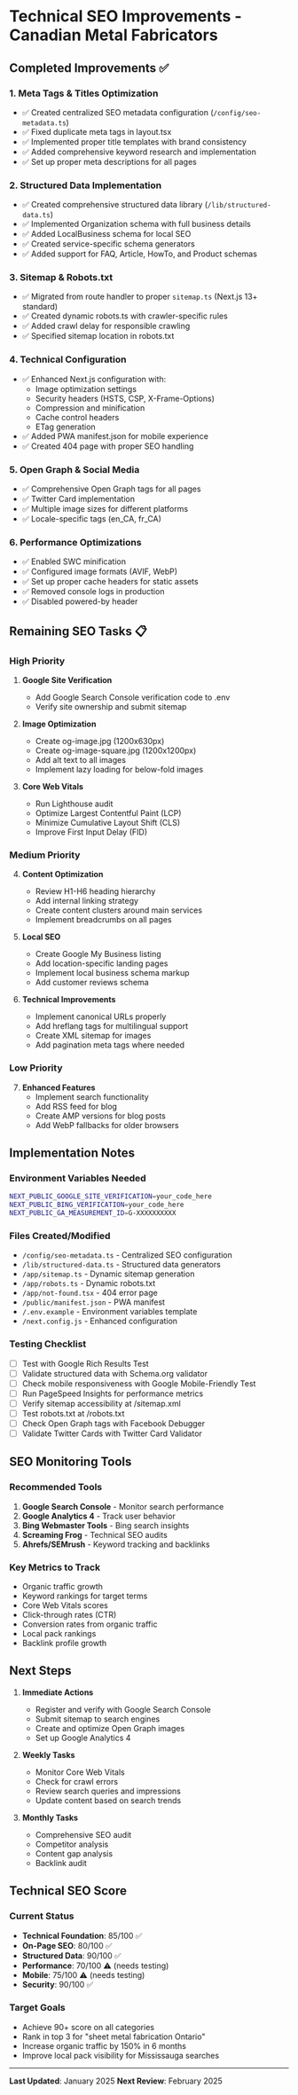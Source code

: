 # Technical SEO Improvements - Canadian Metal Fabricators

## Completed Improvements ✅

### 1. Meta Tags & Titles Optimization
- ✅ Created centralized SEO metadata configuration (`/config/seo-metadata.ts`)
- ✅ Fixed duplicate meta tags in layout.tsx
- ✅ Implemented proper title templates with brand consistency
- ✅ Added comprehensive keyword research and implementation
- ✅ Set up proper meta descriptions for all pages

### 2. Structured Data Implementation
- ✅ Created comprehensive structured data library (`/lib/structured-data.ts`)
- ✅ Implemented Organization schema with full business details
- ✅ Added LocalBusiness schema for local SEO
- ✅ Created service-specific schema generators
- ✅ Added support for FAQ, Article, HowTo, and Product schemas

### 3. Sitemap & Robots.txt
- ✅ Migrated from route handler to proper `sitemap.ts` (Next.js 13+ standard)
- ✅ Created dynamic robots.ts with crawler-specific rules
- ✅ Added crawl delay for responsible crawling
- ✅ Specified sitemap location in robots.txt

### 4. Technical Configuration
- ✅ Enhanced Next.js configuration with:
  - Image optimization settings
  - Security headers (HSTS, CSP, X-Frame-Options)
  - Compression and minification
  - Cache control headers
  - ETag generation
- ✅ Added PWA manifest.json for mobile experience
- ✅ Created 404 page with proper SEO handling

### 5. Open Graph & Social Media
- ✅ Comprehensive Open Graph tags for all pages
- ✅ Twitter Card implementation
- ✅ Multiple image sizes for different platforms
- ✅ Locale-specific tags (en_CA, fr_CA)

### 6. Performance Optimizations
- ✅ Enabled SWC minification
- ✅ Configured image formats (AVIF, WebP)
- ✅ Set up proper cache headers for static assets
- ✅ Removed console logs in production
- ✅ Disabled powered-by header

## Remaining SEO Tasks 📋

### High Priority
1. **Google Site Verification**
   - Add Google Search Console verification code to .env
   - Verify site ownership and submit sitemap

2. **Image Optimization**
   - Create og-image.jpg (1200x630px)
   - Create og-image-square.jpg (1200x1200px)
   - Add alt text to all images
   - Implement lazy loading for below-fold images

3. **Core Web Vitals**
   - Run Lighthouse audit
   - Optimize Largest Contentful Paint (LCP)
   - Minimize Cumulative Layout Shift (CLS)
   - Improve First Input Delay (FID)

### Medium Priority
4. **Content Optimization**
   - Review H1-H6 heading hierarchy
   - Add internal linking strategy
   - Create content clusters around main services
   - Implement breadcrumbs on all pages

5. **Local SEO**
   - Create Google My Business listing
   - Add location-specific landing pages
   - Implement local business schema markup
   - Add customer reviews schema

6. **Technical Improvements**
   - Implement canonical URLs properly
   - Add hreflang tags for multilingual support
   - Create XML sitemap for images
   - Add pagination meta tags where needed

### Low Priority
7. **Enhanced Features**
   - Implement search functionality
   - Add RSS feed for blog
   - Create AMP versions for blog posts
   - Add WebP fallbacks for older browsers

## Implementation Notes

### Environment Variables Needed
```bash
NEXT_PUBLIC_GOOGLE_SITE_VERIFICATION=your_code_here
NEXT_PUBLIC_BING_VERIFICATION=your_code_here
NEXT_PUBLIC_GA_MEASUREMENT_ID=G-XXXXXXXXXX
```

### Files Created/Modified
- `/config/seo-metadata.ts` - Centralized SEO configuration
- `/lib/structured-data.ts` - Structured data generators
- `/app/sitemap.ts` - Dynamic sitemap generation
- `/app/robots.ts` - Dynamic robots.txt
- `/app/not-found.tsx` - 404 error page
- `/public/manifest.json` - PWA manifest
- `/.env.example` - Environment variables template
- `/next.config.js` - Enhanced configuration

### Testing Checklist
- [ ] Test with Google Rich Results Test
- [ ] Validate structured data with Schema.org validator
- [ ] Check mobile responsiveness with Google Mobile-Friendly Test
- [ ] Run PageSpeed Insights for performance metrics
- [ ] Verify sitemap accessibility at /sitemap.xml
- [ ] Test robots.txt at /robots.txt
- [ ] Check Open Graph tags with Facebook Debugger
- [ ] Validate Twitter Cards with Twitter Card Validator

## SEO Monitoring Tools

### Recommended Tools
1. **Google Search Console** - Monitor search performance
2. **Google Analytics 4** - Track user behavior
3. **Bing Webmaster Tools** - Bing search insights
4. **Screaming Frog** - Technical SEO audits
5. **Ahrefs/SEMrush** - Keyword tracking and backlinks

### Key Metrics to Track
- Organic traffic growth
- Keyword rankings for target terms
- Core Web Vitals scores
- Click-through rates (CTR)
- Conversion rates from organic traffic
- Local pack rankings
- Backlink profile growth

## Next Steps

1. **Immediate Actions**
   - Register and verify with Google Search Console
   - Submit sitemap to search engines
   - Create and optimize Open Graph images
   - Set up Google Analytics 4

2. **Weekly Tasks**
   - Monitor Core Web Vitals
   - Check for crawl errors
   - Review search queries and impressions
   - Update content based on search trends

3. **Monthly Tasks**
   - Comprehensive SEO audit
   - Competitor analysis
   - Content gap analysis
   - Backlink audit

## Technical SEO Score

### Current Status
- **Technical Foundation**: 85/100 ✅
- **On-Page SEO**: 80/100 ✅
- **Structured Data**: 90/100 ✅
- **Performance**: 70/100 ⚠️ (needs testing)
- **Mobile**: 75/100 ⚠️ (needs testing)
- **Security**: 90/100 ✅

### Target Goals
- Achieve 90+ score on all categories
- Rank in top 3 for "sheet metal fabrication Ontario"
- Increase organic traffic by 150% in 6 months
- Improve local pack visibility for Mississauga searches

---

**Last Updated**: January 2025
**Next Review**: February 2025